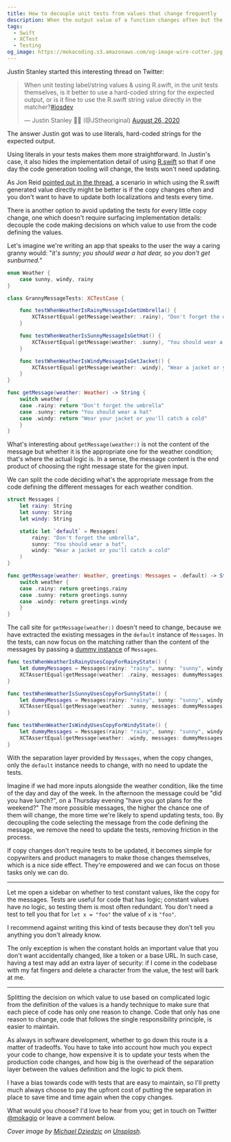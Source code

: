 ```yaml
---
title: How to decouple unit tests from values that change frequently
description: When the output value of a function changes often but the logic to pick it doesn't, adding a separation layer will make unit tests easier to maintain.
tags:
  - Swift
  - XCTest
  - Testing
og_image: https://mokacoding.s3.amazonaws.com/og-image-wire-cutter.jpg
---
```


Justin Stanley started this interesting thread on Twitter:

<blockquote class="twitter-tweet"><p lang="en" dir="ltr">When unit testing label/string values &amp; using R.swift, in the unit tests themselves, is it better to use a hard-coded string for the expected output, or is it fine to use the R.swift string value directly in the matcher?<a href="https://twitter.com/hashtag/iosdev?src=hash&amp;ref_src=twsrc%5Etfw">#iosdev</a></p>&mdash; Justin Stanley 👨‍💻 (@JStheoriginal) <a href="https://twitter.com/JStheoriginal/status/1298703985688231937?ref_src=twsrc%5Etfw">August 26, 2020</a></blockquote> <script async src="https://platform.twitter.com/widgets.js" charset="utf-8"></script>

The answer Justin got was to use literals, hard-coded strings for the expected output.

Using literals in your tests makes them more straightforward.
In Justin's case, it also hides the implementation detail of using [R.swift](https://github.com/mac-cain13/R.swift) so that if one day the code generation tooling will change, the tests won't need updating.

As Jon Reid [pointed out in the thread](https://twitter.com/qcoding/status/1298721989855567873?s=20),
a scenario in which using the R.swift generated value directly might be better is if the copy changes often and you don't want to have to update both localizations and tests every time.

There is another option to avoid updating the tests for every little copy change, one which doesn't require surfacing implementation details: decouple the code making decisions on which value to use from the code defining the values.

Let's imagine we're writing an app that speaks to the user the way a caring granny would: "_it's sunny; you should wear a hat dear, so you don't get sunburned._"

```swift
enum Weather {
    case sunny, windy, rainy
}

class GrannyMessageTests: XCTestCase {

    func testWhenWeatherIsRainyMessageIsGetUmbrella() {
        XCTAssertEqual(getMessage(weather: .rainy), "Don't forget the umbrella")
    }

    func testWhenWeatherIsSunnyMessageIsGetHat() {
        XCTAssertEqual(getMessage(weather: .sunny), "You should wear a hat")
    }

    func testWhenWeatherIsWindyMessageIsGetJacket() {
        XCTAssertEqual(getMessage(weather: .windy), "Wear a jacket or you'll catch a cold")
    }
}

func getMessage(weather: Weather) -> String {
    switch weather {
    case .rainy: return "Don't forget the umbrella"
    case .sunny: return "You should wear a hat"
    case .windy: return "Wear your jacket or you'll catch a cold"
    }
}
```

What's interesting about `getMessage(weather:)` is not the content of the message but whether it is the appropriate one for the weather condition; that's where the actual logic is.
In a sense, the message content is the end product of choosing the right message state for the given input.

We can split the code deciding what's the appropriate message from the code defining the different messages for each weather condition.

```swift
struct Messages {
    let rainy: String
    let sunny: String
    let windy: String

    static let `default` = Messages(
        rainy: "Don't forget the umbrella",
        sunny: "You should wear a hat",
        windy: "Wear a jacket or you'll catch a cold"
    )
}

func getMessage(weather: Weather, greetings: Messages = .default) -> String {
    switch weather {
    case .rainy: return greetings.rainy
    case .sunny: return greetings.sunny
    case .windy: return greetings.windy
    }
}
```

The call site for `getMessage(weather:)` doesn't need to change, because we have extracted the existing messages in the `default` instance of `Messages`.
In the tests, can now focus on the matching rather than the content of the messages by passing a [dummy instance](https://mokacoding.com/blog/swift-test-doubles/) of `Messages`.

```swift
func testWhenWeatherIsRainyUsesCopyForRainyState() {
    let dummyMessages = Messages(rainy: "rainy", sunny: "sunny", windy: "windy")
    XCTAssertEqual(getMessage(weather: .rainy, messages: dummyMessages), "rainy")
}

func testWhenWeatherIsSunnyUsesCopyForSunnyState() {
    let dummyMessages = Messages(rainy: "rainy", sunny: "sunny", windy: "windy")
    XCTAssertEqual(getMessage(weather: .sunny, messages: dummyMessages), "sunny")
}

func testWhenWeatherIsWindyUsesCopyForWindyState() {
    let dummyMessages = Messages(rainy: "rainy", sunny: "sunny", windy: "windy")
    XCTAssertEqual(getMessage(weather: .windy, messages: dummyMessages), "windy")
}
```

With the separation layer provided by `Messages`, when the copy changes, only the `default` instance needs to change, with no need to update the tests.

Imagine if we had more inputs alongside the weather condition, like the time of the day and day of the week.
In the afternoon the message could be "did you have lunch?", on a Thursday evening "have you got plans for the weekend?"
The more possible messages, the higher the chance one of them will change, the more time we're likely to spend updating tests, too.
By decoupling the code selecting the message from the code defining the message, we remove the need to update the tests, removing friction in the process.

If copy changes don't require tests to be updated, it becomes simple for copywriters and product managers to make those changes themselves, which is a nice side effect.
They're empowered and we can focus on those tasks only we can do.

---

Let me open a sidebar on whether to test constant values, like the copy for the messages.
Tests are useful for code that has logic; constant values have no logic, so testing them is most often redundant.
You don't need a test to tell you that for `let x = "foo"` the value of `x` is `"foo"`.

I recommend against writing this kind of tests because they don't tell you anything you don't already know.

The only exception is when the constant holds an important value that you don't want accidentally changed, like a token or a base URL.
In such case, having a test may add an extra layer of security: if I come in the codebase with my fat fingers and delete a character from the value, the test will bark at me.

---

Splitting the decision on which value to use based on complicated logic from the definition of the values is a handy technique to make sure that each piece of code has only one reason to change.
Code that only has one reason to change, code that follows the single responsibility principle, is easier to maintain.

As always in software development, whether to go down this route is a matter of tradeoffs.
You have to take into account how much you expect your code to change, how expensive it is to update your tests when the production code changes, and how big is the overhead of the separation layer between the values definition and the logic to pick them.

I have a bias towards code with tests that are easy to maintain, so I'll pretty much always choose to pay the upfront cost of putting the separation in place to save time and time again when the copy changes.

What would you choose?
I'd love to hear from you; get in touch on Twitter [@mokagio](https://twitter.com/mokagio) or leave a comment below.

_Cover image by [Michael Dziedzic](https://unsplash.com/@lazycreekimages?utm_source=unsplash&amp;utm_medium=referral&amp;utm_content=creditCopyText) on [Unsplash](https://unsplash.com/s/photos/decouple?utm_source=unsplash&amp;utm_medium=referral&amp;utm_content=creditCopyText)._
